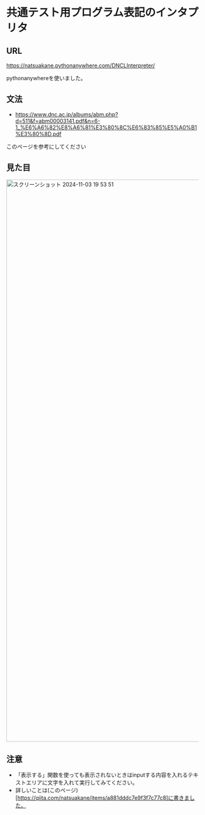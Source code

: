 # 共通テスト用プログラム表記のインタプリタ
## URL
https://natsuakane.pythonanywhere.com/DNCLInterpreter/

pythonanywhereを使いました。

## 文法
- https://www.dnc.ac.jp/albums/abm.php?d=511&f=abm00003141.pdf&n=6-1_%E6%A6%82%E8%A6%81%E3%80%8C%E6%83%85%E5%A0%B1%E3%80%8D.pdf

このページを参考にしてください

## 見た目
<img width="1470" alt="スクリーンショット 2024-11-03 19 53 51" src="https://github.com/user-attachments/assets/46ca5752-e8af-482b-ae0c-0d13855f28ed">

## 注意
- 「表示する」関数を使っても表示されないときはinputする内容を入れるテキストエリアに文字を入れて実行してみてください。
- 詳しいことは(このページ)[https://qiita.com/natsuakane/items/a881dddc7e9f3f7c77c8]に書きました。
